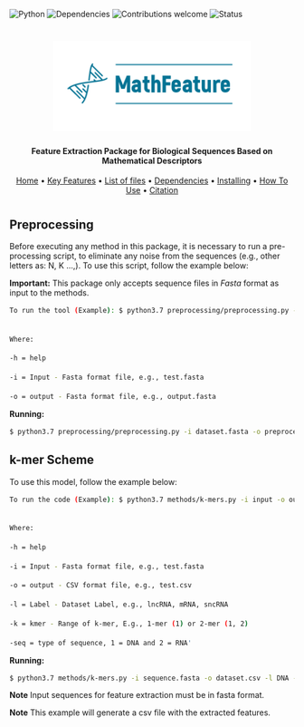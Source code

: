 ![Python](https://img.shields.io/badge/python-v3.7-blue)
![Dependencies](https://img.shields.io/badge/dependencies-up%20to%20date-brightgreen.svg)
![Contributions welcome](https://img.shields.io/badge/contributions-welcome-orange.svg)
![Status](https://img.shields.io/badge/status-up-brightgreen)

<h1 align="center">
  <img src="https://github.com/Bonidia/MathFeature/blob/master/img/MathFeature.png" alt="MathFeature" width="350">
</h1>

<h4 align="center">Feature Extraction Package for Biological Sequences Based on Mathematical Descriptors</h4>
	
<p align="center">
  <a href="https://github.com/Bonidia/MathFeature">Home</a> •
  <a href="#authors">Key Features</a> •
  <a href="#list-of-files">List of files</a> •
  <a href="#dependencies">Dependencies</a> •
  <a href="#installing-dependencies-and-package">Installing</a> •
  <a href="#how-to-use">How To Use</a> •
  <a href="#citation">Citation</a> 
</p>

<h1 align="center"></h1>

## Preprocessing

Before executing any method in this package, it is necessary to run a pre-processing script, to eliminate any noise from the sequences (e.g., other letters as: N, K ...,). To use this script, follow the example below:

**Important:** This package only accepts sequence files in *Fasta* format as input to the methods.

```sh
To run the tool (Example): $ python3.7 preprocessing/preprocessing.py -i input -o output


Where:

-h = help

-i = Input - Fasta format file, e.g., test.fasta

-o = output - Fasta format file, e.g., output.fasta
```

**Running:**

```sh
$ python3.7 preprocessing/preprocessing.py -i dataset.fasta -o preprocessing.fasta 
```


## k-mer Scheme

To use this model, follow the example below:

```sh
To run the code (Example): $ python3.7 methods/k-mers.py -i input -o output -l label -k kmer -seq DNA/RNA


Where:

-h = help

-i = Input - Fasta format file, e.g., test.fasta

-o = output - CSV format file, e.g., test.csv

-l = Label - Dataset Label, e.g., lncRNA, mRNA, sncRNA

-k = kmer - Range of k-mer, E.g., 1-mer (1) or 2-mer (1, 2)

-seq = type of sequence, 1 = DNA and 2 = RNA'
```

**Running:**

```sh
$ python3.7 methods/k-mers.py -i sequence.fasta -o dataset.csv -l DNA -k 5 -seq 1
```

**Note** Input sequences for feature extraction must be in fasta format.

**Note** This example will generate a csv file with the extracted features.
